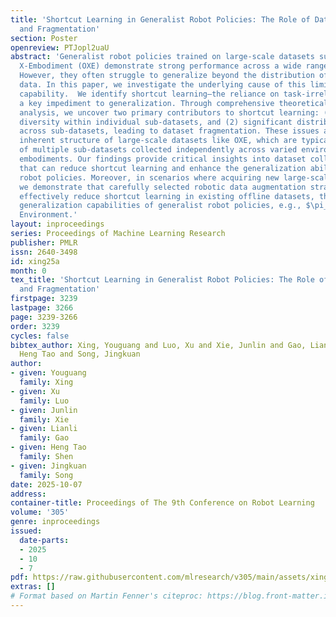 ```yaml
---
title: 'Shortcut Learning in Generalist Robot Policies: The Role of Dataset Diversity
  and Fragmentation'
section: Poster
openreview: PTJopl2uaU
abstract: 'Generalist robot policies trained on large-scale datasets such as Open
  X-Embodiment (OXE) demonstrate strong performance across a wide range of tasks.
  However, they often struggle to generalize beyond the distribution of their training
  data. In this paper, we investigate the underlying cause of this limited generalization
  capability.  We identify shortcut learning—the reliance on task-irrelevant features—as
  a key impediment to generalization. Through comprehensive theoretical and empirical
  analysis, we uncover two primary contributors to shortcut learning: (1) limited
  diversity within individual sub-datasets, and (2) significant distributional disparities
  across sub-datasets, leading to dataset fragmentation. These issues arise from the
  inherent structure of large-scale datasets like OXE, which are typically composed
  of multiple sub-datasets collected independently across varied environments and
  embodiments. Our findings provide critical insights into dataset collection strategies
  that can reduce shortcut learning and enhance the generalization ability of generalist
  robot policies. Moreover, in scenarios where acquiring new large-scale data is impractical,
  we demonstrate that carefully selected robotic data augmentation strategies can
  effectively reduce shortcut learning in existing offline datasets, thereby improving
  generalization capabilities of generalist robot policies, e.g., $\pi_0$ in the SIMPLER
  Environment.'
layout: inproceedings
series: Proceedings of Machine Learning Research
publisher: PMLR
issn: 2640-3498
id: xing25a
month: 0
tex_title: 'Shortcut Learning in Generalist Robot Policies: The Role of Dataset Diversity
  and Fragmentation'
firstpage: 3239
lastpage: 3266
page: 3239-3266
order: 3239
cycles: false
bibtex_author: Xing, Youguang and Luo, Xu and Xie, Junlin and Gao, Lianli and Shen,
  Heng Tao and Song, Jingkuan
author:
- given: Youguang
  family: Xing
- given: Xu
  family: Luo
- given: Junlin
  family: Xie
- given: Lianli
  family: Gao
- given: Heng Tao
  family: Shen
- given: Jingkuan
  family: Song
date: 2025-10-07
address:
container-title: Proceedings of The 9th Conference on Robot Learning
volume: '305'
genre: inproceedings
issued:
  date-parts:
  - 2025
  - 10
  - 7
pdf: https://raw.githubusercontent.com/mlresearch/v305/main/assets/xing25a/xing25a.pdf
extras: []
# Format based on Martin Fenner's citeproc: https://blog.front-matter.io/posts/citeproc-yaml-for-bibliographies/
---
```

